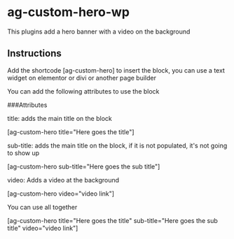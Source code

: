 # ag-custom-hero-wp

This plugins add a hero banner with a video on the background

## Instructions

Add the shortcode [ag-custom-hero] to insert the block, you can use a text widget on elementor or divi or another page builder

You can add the following attributes to use the block

###Attributes

title: adds the main title on the block

[ag-custom-hero title="Here goes the title"]

sub-title: adds the main title on the block, if it is not populated, it's not going to show up

[ag-custom-hero sub-title="Here goes the sub title"]

video: Adds a video at the background

[ag-custom-hero video="video link"]

You can use all together

[ag-custom-hero title="Here goes the title" sub-title="Here goes the sub title" video="video link"]
